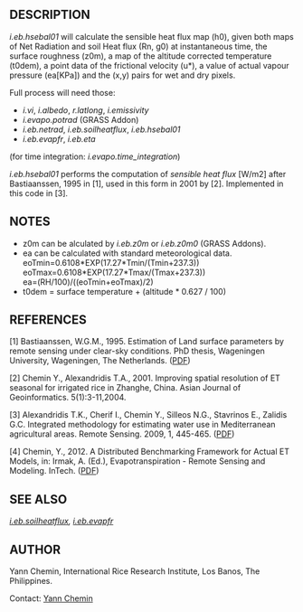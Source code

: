 <h2>DESCRIPTION</h2>

<em>i.eb.hsebal01</em> will calculate the sensible heat flux map (h0), given
both maps of Net Radiation and soil Heat flux (Rn, g0) at instantaneous time,
the surface roughness (z0m), a map of the altitude corrected temperature
(t0dem), a point data of the frictional velocity (u*), a value of actual vapour
pressure (ea[KPa]) and the (x,y) pairs for wet and dry pixels.

Full process will need those:
<ul>
  <li><em>i.vi</em>, <em>i.albedo</em>, <em>r.latlong</em>, <em>i.emissivity</em></li>
  <li><em>i.evapo.potrad</em> (GRASS Addon)</li>
  <li><em>i.eb.netrad</em>, <em>i.eb.soilheatflux</em>, <em>i.eb.hsebal01</em></li>
  <li><em>i.eb.evapfr</em>, <em>i.eb.eta</em></li>
</ul>

(for time integration: <em>i.evapo.time_integration</em>) <!-- TODO unknown module -->

<p>
<em>i.eb.hsebal01</em> performs the computation of <i>sensible heat flux</i>
[W/m2] after Bastiaanssen, 1995 in [1], used in this form in 2001 by [2]. Implemented
in this code in [3].

<h2>NOTES</h2>

<ul>
<li> z0m can be alculated by <em>i.eb.z0m</em> or <em>i.eb.z0m0</em> (GRASS Addons).</li>
<li> ea can be calculated with standard meteorological data.<br>
      eoTmin=0.6108*EXP(17.27*Tmin/(Tmin+237.3))<br>
      eoTmax=0.6108*EXP(17.27*Tmax/(Tmax+237.3))<br>
      ea=(RH/100)/((eoTmin+eoTmax)/2)</li>
<li> t0dem = surface temperature + (altitude * 0.627 / 100)</li>
</ul>

<h2>REFERENCES</h2>

<p>[1] Bastiaanssen, W.G.M., 1995.
  Estimation of Land surface parameters by remote sensing under clear-sky
conditions. PhD thesis, Wageningen University, Wageningen, The Netherlands.
(<a href="https://edepot.wur.nl/206553">PDF</a>)

<p>[2] Chemin Y., Alexandridis T.A., 2001. Improving spatial resolution of ET
seasonal for irrigated rice in Zhanghe, China. Asian Journal of
Geoinformatics. 5(1):3-11,2004.

<p>[3] Alexandridis T.K., Cherif I., Chemin Y., Silleos N.G., Stavrinos E.,
Zalidis G.C. Integrated methodology for estimating water use in Mediterranean
agricultural areas. Remote Sensing. 2009, 1, 445-465.
(<a href="https://doi.org/10.3390/rs1030445">PDF</a>)

<p>[4] Chemin, Y., 2012.
A Distributed Benchmarking Framework for Actual ET Models,
in: Irmak, A. (Ed.), Evapotranspiration - Remote Sensing and Modeling. InTech.
(<a href="https://www.intechopen.com/chapters/26115">PDF</a>)

<h2>SEE ALSO</h2>

<em>
<a href="i.eb.soilheatflux.html">i.eb.soilheatflux</a>,
<a href="i.eb.evapfr.html">i.eb.evapfr</a>
</em>

<h2>AUTHOR</h2>

Yann Chemin, International Rice Research Institute, Los Banos, The
Philippines.

<p>Contact: <a href="mailto:yann.chemin@gmail.com">Yann Chemin</a>
